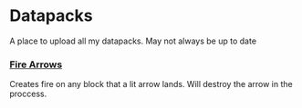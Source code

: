 # Datapacks
A place to upload all my datapacks. May not always be up to date

### [Fire Arrows](https://github.com/WaifuBeforeLaifu/Datapacks/tree/master/Fire%20Arrows)
Creates fire on any block that a lit arrow lands. Will destroy the arrow in the proccess.

